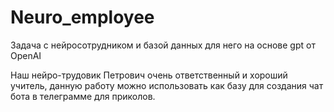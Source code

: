 # Neuro_employee
Задача с нейросотрудником и базой данных для него на основе gpt от OpenAI

Наш нейро-трудовик Петрович очень ответственный и хороший учитель, данную работу можно использовать как базу для создания чат бота в телеграмме для приколов.
